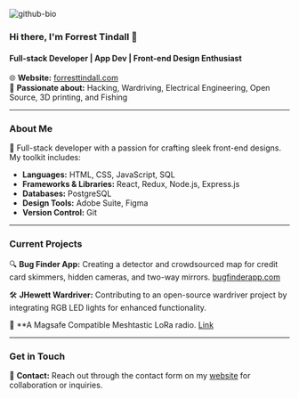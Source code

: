 
![github-bio](https://github.com/forresttindall/forresttindall/assets/144488579/aad3fae0-9e86-47d4-bf05-0fad5db7e5c5)

### Hi there, I'm Forrest Tindall 👋

#### Full-stack Developer | App Dev | Front-end Design Enthusiast

🌐 **Website:** [forresttindall.com](https://forresttindall.com)  
🛜 **Passionate about:** Hacking, Wardriving, Electrical Engineering, Open Source, 3D printing, and Fishing

---

### About Me

🚀 Full-stack developer with a passion for crafting sleek front-end designs. My toolkit includes:
- **Languages:** HTML, CSS, JavaScript, SQL
- **Frameworks & Libraries:** React, Redux, Node.js, Express.js
- **Databases:** PostgreSQL
- **Design Tools:** Adobe Suite, Figma
- **Version Control:** Git

---

### Current Projects

🔍 **Bug Finder App:** Creating a detector and crowdsourced map for credit card skimmers, hidden cameras, and two-way mirrors. [bugfinderapp.com](http://bugfinderapp.com)

🛠 **JHewett Wardriver:** Contributing to an open-source wardriver project by integrating RGB LED lights for enhanced functionality.

📡 **A Magsafe Compatible Meshtastic LoRa radio. [Link](https://github.com/forresttindall/Meshtastic-LoRa-Radio)

---

### Get in Touch

📧 **Contact:** Reach out through the contact form on my [website](https://forresttindall.com) for collaboration or inquiries.


